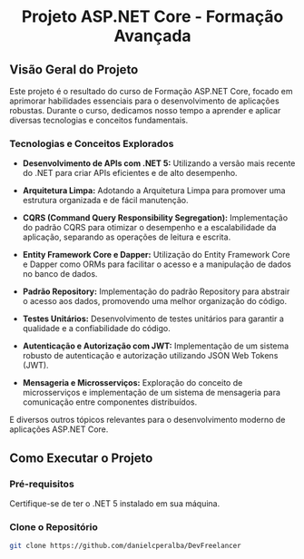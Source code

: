 <!-- Início do cabeçalho -->
<h1 align="center">Projeto ASP.NET Core - Formação Avançada</h1>

<!-- Fim do cabeçalho -->

## Visão Geral do Projeto

Este projeto é o resultado do curso de Formação ASP.NET Core, focado em aprimorar habilidades essenciais para o desenvolvimento de aplicações robustas. Durante o curso, dedicamos nosso tempo a aprender e aplicar diversas tecnologias e conceitos fundamentais.

### Tecnologias e Conceitos Explorados

- **Desenvolvimento de APIs com .NET 5:** Utilizando a versão mais recente do .NET para criar APIs eficientes e de alto desempenho.

- **Arquitetura Limpa:** Adotando a Arquitetura Limpa para promover uma estrutura organizada e de fácil manutenção.

- **CQRS (Command Query Responsibility Segregation):** Implementação do padrão CQRS para otimizar o desempenho e a escalabilidade da aplicação, separando as operações de leitura e escrita.

- **Entity Framework Core e Dapper:** Utilização do Entity Framework Core e Dapper como ORMs para facilitar o acesso e a manipulação de dados no banco de dados.

- **Padrão Repository:** Implementação do padrão Repository para abstrair o acesso aos dados, promovendo uma melhor organização do código.

- **Testes Unitários:** Desenvolvimento de testes unitários para garantir a qualidade e a confiabilidade do código.

- **Autenticação e Autorização com JWT:** Implementação de um sistema robusto de autenticação e autorização utilizando JSON Web Tokens (JWT).

- **Mensageria e Microsserviços:** Exploração do conceito de microsserviços e implementação de um sistema de mensageria para comunicação entre componentes distribuídos.

E diversos outros tópicos relevantes para o desenvolvimento moderno de aplicações ASP.NET Core.

## Como Executar o Projeto

### Pré-requisitos

Certifique-se de ter o .NET 5 instalado em sua máquina.

### Clone o Repositório

```bash
git clone https://github.com/danielcperalba/DevFreelancer


